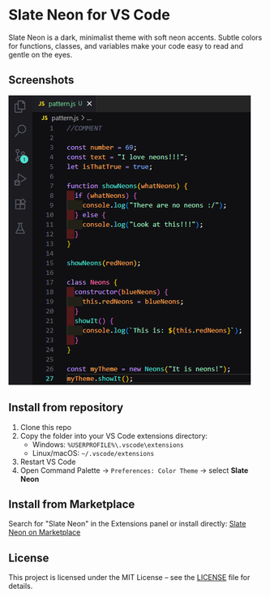 # Slate Neon for VS Code

Slate Neon is a dark, minimalist theme with soft neon accents. Subtle colors for functions, classes, and variables make your code easy to read and gentle on the eyes.

## Screenshots
![Preview](preview.png)

## Install from repository
1. Clone this repo
2. Copy the folder into your VS Code extensions directory:
   - Windows: `%USERPROFILE%\.vscode\extensions`
   - Linux/macOS: `~/.vscode/extensions`
3. Restart VS Code
4. Open Command Palette → `Preferences: Color Theme` → select **Slate Neon**

## Install from Marketplace
Search for "Slate Neon" in the Extensions panel or install directly: [Slate Neon on Marketplace](https://marketplace.visualstudio.com/items?itemName=OskarSodel.slate-neon)

## License
This project is licensed under the MIT License – see the [LICENSE](LICENSE) file for details.
